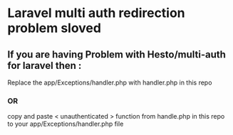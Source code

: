 # Laravel multi auth redirection problem sloved

## If you are having Problem with Hesto/multi-auth for laravel then :

Replace the app/Exceptions/handler.php with handler.php in this repo

### OR

copy and paste < unauthenticated > function from handle.php in this repo to your app/Exceptions/handler.php file
